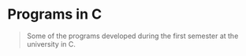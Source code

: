 # Programs in C

> Some of the programs developed during the first semester at the university in C.
